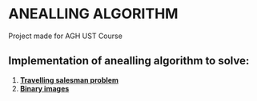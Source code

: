 # ANEALLING ALGORITHM

Project made for AGH UST Course

## Implementation of anealling algorithm to solve:
1. **[Travelling salesman problem](https://github.com/mhytrek/Annealing_algorithm/blob/main/TSP.ipynb)**
2. **[Binary images](https://github.com/mhytrek/Annealing_algorithm/blob/main/Binary_images.ipynb)**

